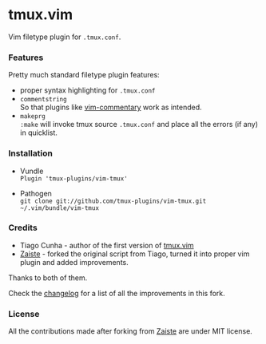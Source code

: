 # tmux.vim

Vim filetype plugin for `.tmux.conf`.

### Features

Pretty much standard filetype plugin features:

* proper syntax highlighting for `.tmux.conf`
* `commentstring`<br/>
  So that plugins like [vim-commentary](https://github.com/tpope/vim-commentary)
  work as intended.
* `makeprg`<br/>
  `:make` will invoke tmux source `.tmux.conf` and place all the errors
  (if any) in quicklist.

### Installation

* Vundle<br/>
`Plugin 'tmux-plugins/vim-tmux'`

* Pathogen<br/>
`git clone git://github.com/tmux-plugins/vim-tmux.git ~/.vim/bundle/vim-tmux`

### Credits

* Tiago Cunha - author of the first version of
  [tmux.vim](http://tmux.svn.sourceforge.net/viewvc/tmux/trunk/examples/tmux.vim?revision=2783&view=markup)
* [Zaiste](https://github.com/zaiste) - forked the original script from Tiago,
  turned it into proper vim plugin and added improvements.

Thanks to both of them.

Check the [changelog](CHANGELOG.md) for a list of all the improvements in this
fork.

### License

All the contributions made after forking from
[Zaiste](https://github.com/zaiste) are under MIT license.
